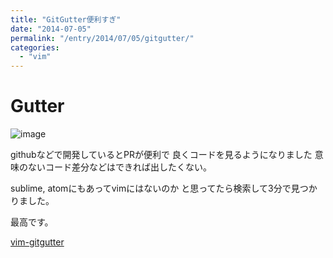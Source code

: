 ```yaml
---
title: "GitGutter便利すぎ"
date: "2014-07-05"
permalink: "/entry/2014/07/05/gitgutter/"
categories:
  - "vim"
---
```


# Gutter

![image](http://i.gyazo.com/9dda194e4854fcbe6f09e39c99f91273.png)

githubなどで開発しているとPRが便利で
良くコードを見るようになりました
意味のないコード差分などはできれば出したくない。

sublime, atomにもあってvimにはないのか
と思ってたら検索して3分で見つかりました。

最高です。

[vim-gitgutter](https://github.com/airblade/vim-gitgutter)
